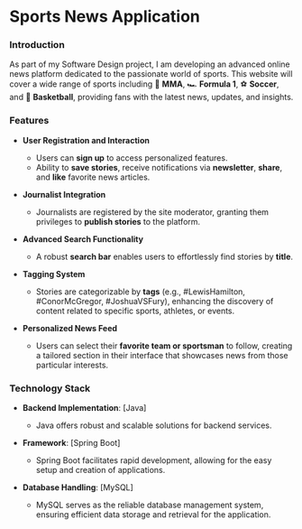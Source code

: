 # **Sports News Application**

### Introduction
As part of my Software Design project, I am developing an advanced online news platform dedicated to the passionate world of sports. This website will cover a wide range of sports including 🥊 **MMA**, 🏎️ **Formula 1**, ⚽ **Soccer**, and 🏀 **Basketball**, providing fans with the latest news, updates, and insights.

### **Features**

- **User Registration and Interaction**
  - Users can **sign up** to access personalized features.
  - Ability to **save stories**, receive notifications via **newsletter**, **share**, and **like** favorite news articles.

- **Journalist Integration**
  - Journalists are registered by the site moderator, granting them privileges to **publish stories** to the platform.

- **Advanced Search Functionality**
  - A robust **search bar** enables users to effortlessly find stories by **title**.

- **Tagging System**
  - Stories are categorizable by **tags** (e.g., #LewisHamilton, #ConorMcGregor, #JoshuaVSFury), enhancing the discovery of content related to specific sports, athletes, or events.

- **Personalized News Feed**
  - Users can select their **favorite team or sportsman** to follow, creating a tailored section in their interface that showcases news from those particular interests.

### **Technology Stack**

- **Backend Implementation**: [Java]
  - Java offers robust and scalable solutions for backend services.

- **Framework**: [Spring Boot]
  - Spring Boot facilitates rapid development, allowing for the easy setup and creation of applications.

- **Database Handling**: [MySQL]
  - MySQL serves as the reliable database management system, ensuring efficient data storage and retrieval for the application.
